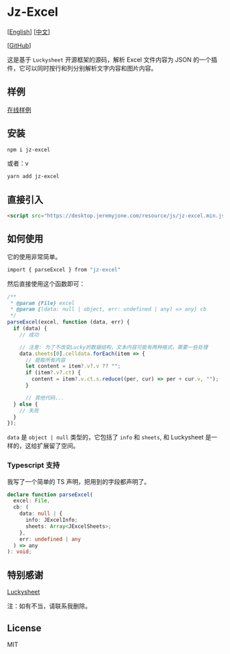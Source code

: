 # Jz-Excel

[[English](./README.md)] [[中文](./README_cn.md)]

[[GitHub](https://github.com/jeremyjone/jz-excel)]

这是基于 `Luckysheet` 开源框架的源码，解析 Excel 文件内容为 JSON 的一个插件，它可以同时按行和列分别解析文字内容和图片内容。

## 样例

[在线样例](https://desktop.jeremyjone.com/example/jz-excel.html)

## 安装

```bash
npm i jz-excel
```

或者：v

```bash
yarn add jz-excel
```

## 直接引入

```html
<script src="https://desktop.jeremyjone.com/resource/js/jz-excel.min.js"></script>
```

## 如何使用

它的使用非常简单。

```bash
import { parseExcel } from "jz-excel"
```

然后直接使用这个函数即可：

```js
/**
 * @param {File} excel
 * @param {(data: null | object, err: undefined | any) => any} cb
 */
parseExcel(excel, function (data, err) {
  if (data) {
    // 成功

    // 注意: 为了不改变Lucky的数据结构，文本内容可能有两种格式，需要一些处理
    data.sheets[0].celldata.forEach(item => {
      // 提取所有内容
      let content = item?.v?.v ?? "";
      if (item?.v?.ct) {
        content = item?.v.ct.s.reduce((per, cur) => per + cur.v, "");
      }

      // 其他代码...
  } else {
    // 失败
  }
});
```

`data` 是 `object | null` 类型的，它包括了 `info` 和 `sheets`, 和 Luckysheet 是一样的，这给扩展留了空间。

### Typescript 支持

我写了一个简单的 TS 声明，把用到的字段都声明了。

```ts
declare function parseExcel(
  excel: File,
  cb: (
    data: null | {
      info: JExcelInfo;
      sheets: Array<JExcelSheets>;
    },
    err: undefined | any
  ) => any
): void;
```

## 特别感谢

[Luckysheet](https://github.com/mengshukeji/Luckysheet)

注：如有不当，请联系我删除。

## License

MIT
